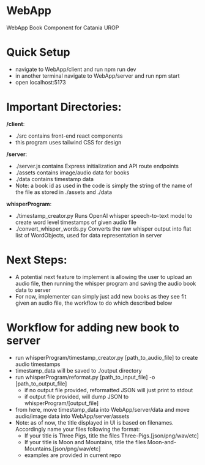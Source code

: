 # WebApp
WebApp Book Component for Catania UROP

# Quick Setup
- navigate to WebApp/client and run npm run dev
- in another terminal navigate to WebApp/server and run npm start
- open localhost:5173


# Important Directories:

**/client**:
 - ./src contains front-end react components
 - this program uses tailwind CSS for design

 **/server**:
 - ./server.js contains Express initialization and API route endpoints
 - ./assets contains image/audio data for books
 - ./data contains timestamp data
 - Note: a book id as used in the code is simply the string of the name of the file as stored in ./assets and ./data

 **whisperProgram**:
 - ./timestamp_creator.py Runs OpenAI whisper speech-to-text model to create word level timestamps of given audio file
 - ./convert_whisper_words.py Converts the raw whisper output into flat list of WordObjects, used for data representation in server


 # Next Steps:
 - A potential next feature to implement is allowing the user to upload an audio file, then running the whisper program and saving the audio book data to server
 - For now, implementer can simply just add new books as they see fit given an audio file, the workflow to do which described below


 # Workflow for adding new book to server
 - run whisperProgram/timestamp_creator.py [path_to_audio_file] to create audio timestamps
 - timestamp_data will be saved to ./output directory
 - run whisperProgram/reformat.py [path_to_input_file] -o [path_to_output_file]
    - if no output file provided, reformatted JSON will just print to stdout
    - if output file provided, will dump JSON to whisperProgram/[output_file] 
 - from here, move timestamp_data into WebApp/server/data and move audio/image data into WebApp/server/assets
 - Note: as of now, the title displayed in UI is based on filenames. Accordingly name your files following the format:
      - If your title is Three Pigs, title the files Three-Pigs.[json/png/wav/etc]
      - If your title is Moon and Mountains, title the files Moon-and-Mountains.[json/png/wav/etc]
      - examples are provided in current repo


 
